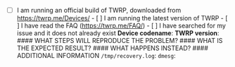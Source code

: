 - [ ] I am running an official build of TWRP, downloaded from https://twrp.me/Devices/ - [ ] I am running the latest version of TWRP - [ ] I have read the FAQ (https://twrp.me/FAQ/) - [ ] I have searched for my issue and it does not already exist **Device codename**: <!-- Device codename --> **TWRP version**: <!-- TWRP version installed --> #### WHAT STEPS WILL REPRODUCE THE PROBLEM? <!-- Explain the steps necessary to reproduce the problem, as completely as possible --> #### WHAT IS THE EXPECTED RESULT? <!-- Explain what the expected result is, as completely as possible --> #### WHAT HAPPENS INSTEAD? <!-- Explain what happens instead, as completely as possible --> #### ADDITIONAL INFORMATION <!-- Add any additional information you know about the issue, such as possible causes and solutions --> <!-- Use https://paste.omnirom.org/ and upload `/tmp/recovery.log` and the output of `dmesg` --> `/tmp/recovery.log`: <!-- Link here --> `dmesg`: <!-- Link here -->